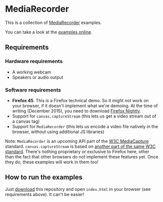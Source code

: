 # MediaRecorder

This is a collection of [MediaRecorder](https://developer.mozilla.org/en-US/docs/Web/API/MediaRecorder_API) examples.

You can take a look at the [examples online](http://mozdevs.github.io/MediaRecorder-examples).

## Requirements

### Hardware requirements

- A working webcam
- Speakers or audio output

### Software requirements

- **Firefox 45**. This is a Firefox technical demo. So it might not work on your browser, if it doesn't implement what we're demoing. At the time of writing (December 2015), you need to download [Firefox Nightly](https://nightly.mozilla.org).
- Support for `canvas.captureStream` (this lets us get a video stream out of a canvas tag)
- Support for `MediaRecorder` (this lets us encode a video file natively in the browser, without using additional JS libraries)

Note: `MediaRecorder` is an upcoming API part of the [W3C MediaCapture](https://w3c.github.io/mediacapture-record/MediaRecorder.html) standard. `canvas.captureStream` is based on [another part of the same W3C standard](https://w3c.github.io/mediacapture-fromelement/#widl-HTMLCanvasElement-captureStream-CanvasCaptureMediaStream-double-frameRate). There's nothing proprietary or exclusive to Firefox here, other than the fact that other browsers do not implement these features yet. Once they do, these examples will work in them too!

## How to run the examples

Just [download](https://github.com/mozdevs/mediarecorder/archive/gh-pages.zip) this repository and open `index.html` in your browser (see requirements above). It can't be easier!
